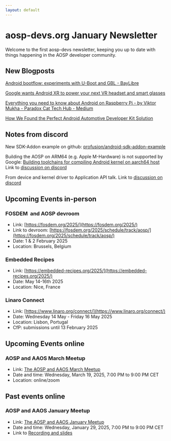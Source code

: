 ```yaml
---
layout: default
---
```


# aosp-devs.org January Newsletter

Welcome to the first aosp-devs newsletter, keeping you up to date with things
happening in the AOSP developer community.

## New Blogposts

[Android bootflow: experiments with U-Boot and GBL - BayLibre](https://baylibre.com/android-bootflow-experiments-with-u-boot-and-gbl/)

[Google wants Android XR to power your next VR headset and smart glasses](https://www.androidpolice.com/android-xr-announced/)

[Everything you need to know about Android on Raspberry Pi - by Viktor Mukha - Paradox Cat Tech Hub - Medium](https://medium.com/paradox-cat-tech-hub/android-on-raspberry-pi-aa4b8eea72c6)

[How We Found the Perfect Android Automotive Developer Kit Solution](https://www.snappautomotive.io/blog/how-we-found-the-perfect-android-automotive-developer-kit-solution)


## Notes from discord

New SDK-Addon example on github: [profusion/android-sdk-addon-example](https://github.com/profusion/android-sdk-addon-example)

Building the AOSP on ARM64 (e.g. Apple M-Hardware) is not supported by Google:
[Building toolchains for compiling Android kernel on aarch64 host](https://groups.google.com/g/android-building/c/QcAMCcsDDJo/m/duw5cCwIAwAJ)
Link to [discussion on discord](https://discord.com/channels/1294292505419841678/1294292505927487510/1331569992269037579) 

From device and kernel driver to Application API talk. Link to [discussion on discord](https://discord.com/channels/1294292505419841678/1313861284982165565/1327240849284927550) 


## Upcoming Events in-person

### FOSDEM  and AOSP devroom

*  Link: [https://fosdem.org/2025/](https://fosdem.org/2025/)
* Link to devroom: [https://fosdem.org/2025/schedule/track/aosp/](https://fosdem.org/2025/schedule/track/aosp/)
* Date: 1 & 2 February 2025
* Location: Brussels, Belgium 


### Embedded Recipes

* Link: [https://embedded-recipes.org/2025/](https://embedded-recipes.org/2025/)
* Date: May 14-16th 2025
* Location: Nice, France


### Linaro Connect

* Link: [https://www.linaro.org/connect/](https://www.linaro.org/connect/)
* Date: Wednesday 14 May - Friday 16 May 2025
* Location: Lisbon, Portugal
* CfP: submissions until 13 February 2025


## Upcoming Events online

### AOSP and AAOS March Meetup

* Link: [The AOSP and AAOS March Meetup](https://www.meetup.com/the-aosp-and-aaos-meetup/events/305840348/)
* Date and time:  Wednesday, March 19, 2025, 7:00 PM to 9:00 PM CET
* Location: online/zoom

## Past events online

### AOSP and AAOS January Meetup

* Link: [The AOSP and AAOS January Meetup](https://www.meetup.com/the-aosp-and-aaos-meetup/events/304614725/?)
* Date and time: Wednesday, January 29, 2025, 7:00 PM to 9:00 PM CET
* Link to [Recording and slides](https://aospandaaos.github.io/meetup.html)
